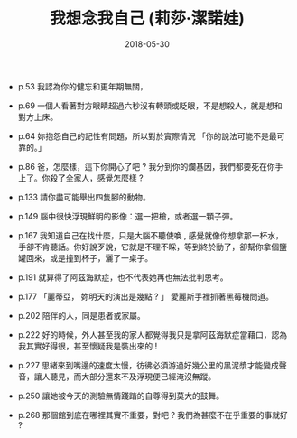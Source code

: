 ﻿---
layout: post
title: 我想念我自己 (莉莎‧潔諾娃)
date: 2018-05-30
category: 
tags: [佳句]
---

- p.53 我認為你的健忘和更年期無關，

- p.69 一個人看著對方眼睛超過六秒沒有轉頭或眨眼，不是想殺人，就是想和對方上床。

<!--more-->

- p.64 妳抱怨自己的記性有問題，所以對於實際情況 「你的說法可能不是最可靠的。」

- p.86 爸，怎麼樣，這下你開心了吧 ? 我分到你的爛基因，我們都要死在你手上了。你殺了全家人，感覺怎麼樣 ?


- p.133 請你盡可能舉出四隻腳的動物。

- p.149 腦中很快浮現鮮明的影像：選一把槍，或者選一顆子彈。

- p.167 我知道自己在找什麼，只是大腦不聽使喚 , 感覺就像你想拿那一杯水，手卻不肯聽話。你好說歹說，它就是不理不睬，等到終於動了，卻幫你拿個鹽罐回來，或是撞到杯子，灑了一桌子。

- p.191 就算得了阿茲海默症，也不代表她再也無法批判思考。

- p.177 「麗蒂亞， 妳明天的演出是幾點 ? 」 愛麗斯手裡抓著黑莓機問道。


- p.202 陪伴的人，同是患者或家屬。

- p.222 好的時候，外人甚至我的家人都覺得我只是拿阿茲海默症當藉口，認為我其實好得很，甚至懷疑我是裝出來的 !

- p.227 思緒來到嘴邊的速度太慢，彷彿必須游過好幾公里的黑泥漿才能變成聲音，讓人聽見，而大部分還來不及浮現便已經淹沒無蹤。

- p.250 讓她被今天的測驗無情踐踏的自尊得到莫大的鼓舞。

- p.268 那個館到底在哪裡其實不重要，對吧 ? 我們為甚麼不在乎重要的事就好 ?